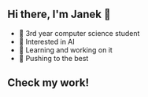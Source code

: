 ## Hi there, I'm Janek 👋

- 🏫 3rd year computer science student
- 🤖 Interested in AI
- 🌱 Learning and working on it
- 🍃 Pushing to the best

## Check my work!
